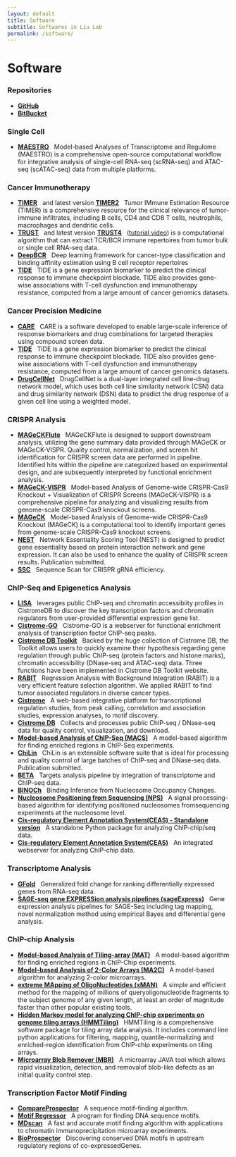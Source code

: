 ```yaml
---
layout: default
title: Software
subtitle: Softwares in Liu Lab
permalink: /software/
---
```

# Software

### Repositories
- [**GitHub**](https://github.com/liulab-dfci?tab=repositories) &nbsp;
- [**BitBucket**](https://bitbucket.org/liulab/workspace/repositories) &nbsp;

### Single Cell 
- [**MAESTRO**](http://github.com/liulab-dfci/MAESTRO) &nbsp;
Model-based Analyses of Transcriptome and Regulome (MAESTRO) is a comprehensive open-source computational workflow for integrative analysis of single-cell RNA-seq (scRNA-seq) and ATAC-seq (scATAC-seq) data from multiple platforms.

### Cancer Immunotherapy
- [**TIMER**](https://cistrome.shinyapps.io/timer/) &nbsp; and latest version [**TIMER2**](http://timer.cistrome.org/) &nbsp;
Tumor IMmune Estimation Resource (TIMER) is a comprehensive resource for the clinical relevance of tumor-immune infiltrates, including B cells, CD4 and CD8 T cells, neutrophils, macrophages and dendritic cells.
- [**TRUST**](https://bitbucket.org/liulab/trust/) &nbsp; and latest version [**TRUST4**](https://github.com/liulab-dfci/TRUST4) &nbsp; ([tutorial video](https://drive.google.com/file/d/1g_CKX8zctjWvRbEJa1Ec_DCrEzfzpJxN/view?usp=sharing)) 
is a computational algorithm that can extract TCR/BCR immune repertoires from tumor bulk or single cell RNA-seq data. 
- [**DeepBCR**](https://bitbucket.org/liulab/deepbcr/src/master/) &nbsp; Deep learning framework for cancer-type classification and binding affinity estimation using B cell receptor repertoires
- [**TIDE**](http://tide.dfci.harvard.edu/) &nbsp;
TIDE is a gene expression biomarker to predict the clinical response to immune checkpoint blockade. TIDE also provides gene-wise associations with T-cell dysfunction and immunotherapy resistance, computed from a large amount of cancer genomics datasets.

### Cancer Precision Medicine
- [**CARE**](http://care.dfci.harvard.edu/) &nbsp;
CARE is a software developed to enable large-scale inference of response biomarkers and drug combinations for targeted therapies using compound screen data.
- [**TIDE**](http://tide.dfci.harvard.edu/) &nbsp;
TIDE is a gene expression biomarker to predict the clinical response to immune checkpoint blockade. TIDE also provides gene-wise associations with T-cell dysfunction and immunotherapy resistance, computed from a large amount of cancer genomics datasets.
- [**DrugCellNet**](https://github.com/liulab-dfci/2LNet) &nbsp;
DrugCellNet is a dual-layer integrated cell line-drug network model, which uses both cell line similarity network (CSN) data and drug similarity network (DSN) data to predict the drug response of a given cell line using a weighted model.

### CRISPR Analysis
- [**MAGeCKFlute**](http://bioconductor.org/packages/release/bioc/html/MAGeCKFlute.html) &nbsp;
MAGeCKFlute is designed to support downstream analysis, utilizing the gene summary data provided through MAGeCK or MAGeCK-VISPR. Quality control, normalization, and screen hit identification for CRISPR screen data are performed in pipeline. Identified hits within the pipeline are categorized based on experimental design, and are subsequently interpreted by functional enrichment analysis.
- [**MAGeCK-VISPR**](http://bitbucket.org/liulab/mageck-vispr/) &nbsp;
Model-based Analysis of Genome-wide CRISPR-Cas9 Knockout + Visualization of CRISPR Screens (MAGeCK-VISPR) is a comprehensive pipeline for analyzing and visualizing results from genome-scale CRISPR-Cas9 knockout screens. 
- [**MAGeCK**](https://bitbucket.org/liulab/mageck/src/master/) &nbsp;
Model-based Analysis of Genome-wide CRISPR-Cas9 Knockout (MAGeCK) is a computational tool to identify important genes from genome-scale CRISPR-Cas9 knockout screens.
- [**NEST**](http://nest.dfci.harvard.edu/) &nbsp;
Network Essentiality Scoring Tool (NEST) is designed to predict gene essentiality based on protein interaction network and gene expression. It can also be used to enhance the quality of CRISPR screen results.  Publication submitted.
- [**SSC**](https://sourceforge.net/projects/spacerscoringcrispr/) &nbsp;
Sequence Scan for CRISPR gRNA efficiency.

### ChIP-Seq and Epigenetics Analysis
- [**LISA**](http://lisa.cistrome.org/) &nbsp;
leverages public ChIP-seq and chromatin accessibiity profiles in CistromeDB to discover the key transcription factors and chromatin regulators from user-provided differential expression gene list. 
- [**Cistrome-GO**](http://go.cistrome.org/) &nbsp;
Cistrome-GO is a webserver for functional enrichment analysis of transcription factor ChIP-seq peaks.
- [**Cistrome DB Toolkit**](http://dbtoolkit.cistrome.org/) &nbsp;
Backed by the huge collection of Cistrome DB, the Toolkit allows users to quickly examine their hypothesis regarding gene regulation through public ChIP-seq (protein factors and histone marks), chromatin accessibility (DNase-seq and ATAC-seq) data. Three functions have been implemented in Cistrome DB Toolkit website.
- [**RABIT**](http://rabit.dfci.harvard.edu/) &nbsp;
Regression Analysis with Background Integration (RABIT) is a very efficient feature selection algorithm. We applied RABIT to find tumor associated regulators in diverse cancer types. 
- [**Cistrome**](http://cistrome.org/ap/) &nbsp;
A web-based integrative platform for transcriptional regulation studies, from peak calling, correlation and association studies, expression analyses, to motif discovery.
- [**Cistrome DB**](http://cistrome.org/db) &nbsp;
Collects and processes public ChIP-seq / DNase-seq data for quality control, visualization, and download.
- [**Model-based Analysis of ChIP-Seq (MACS)**](https://github.com/taoliu/MACS) &nbsp;
A model-based algorithm for finding enriched regions in ChIP-Seq experiments.
- [**ChiLin**](http://cistrome.org/chilin/) &nbsp;
ChiLin is an extensible software suite that is ideal for processing and quality control of large batches of ChIP-seq and DNase-seq data. Publication submitted.
- [**BETA**](http://cistrome.org/BETA) &nbsp;
Targets analysis pipeline by integration of transcriptome and ChIP-seq data.
- [**BINOCh**](/resources/software/BINOCh.zip) &nbsp;
Binding Inference from Nucleosome Occupancy Changes.
- [**Nucleosome Positioning from Sequencing (NPS)**](/resources/software/NPS.zip) &nbsp;
A signal processing-based algorithm for identifying positioned nucleosomes fromsequencing experiments at the nucleosome level.
- [**Cis-regulatory Element Annotation System(CEAS) - Standalone version**](/resources/software/CEAS.zip) &nbsp;
A standalone Python package for analyzing ChIP-chip/seq data.
- [**Cis-regulatory Element Annotation System(CEAS)**](http://ceas.cbi.pku.edu.cn/) &nbsp;
An integrated webserver for analyzing ChIP-chip data.
 
### Transcriptome Analysis
- [**GFold**](https://bitbucket.org/feeldead/gfold) &nbsp;
Generalized fold change for ranking differentially expressed genes from RNA-seq data.
- [**SAGE-seq gene EXPRESSion analysis pipelines (sageExpress)**](/resources/software/sageExpress.zip) &nbsp;
Gene expression analysis pipelines for SAGE-Seq including tag mapping, novel normalization method using empirical Bayes and differential gene analysis.

### ChIP-chip Analysis
- [**Model-based Analysis of Tiling-array (MAT)**](/resources/software/MAT-3.07312009.tar.gz) &nbsp;
A model-based algorithm for finding enriched regions in ChIP-Chip experiments.
- [**Model-based Analysis of 2-Color Arrays (MA2C)**](/resources/software/MA2C.zip) &nbsp;
A model-based algorithm for analyzing 2-color microarrays.
- [**extreme MApping of OligoNucleotides (xMAN)**](/resources/software/xMAN.tar.gz) &nbsp;
A simple and efficient method for the mapping of millions of queryoligonucleotide fragments to the subject genome of any given length, at least an order of magnitude faster than other popular existing tools.
- [**Hidden Markov model for analyzing ChIP-chip experiments on genome tiling arrays (HMMTiling)**](/resources/software/HMMTiling.zip) &nbsp;
HMMTiling is a comprehensive software package for tiling array data analysis. It includes command line python applications for filtering, mapping, quantile-normalizing and enriched-region identification from ChIP-chip experiments on tiling arrays.
- [**Microarray Blob Remover (MBR)**](/resources/software/MBR.zip) &nbsp;
A microarray JAVA tool which allows rapid visualization, detection, and removalof blob-like defects as an initial quality control step.

### Transcription Factor Motif Finding
- [**CompareProspector**](http://compareprospector.stanford.edu/) &nbsp;
A sequence motif-finding algorithm.
- [**Motif Regressor**](http://www.math.umass.edu/~conlon/mr.html) &nbsp;
A program for finding DNA sequence motifs.
- [**MDscan**](http://robotics.stanford.edu/~xsliu/MDscan/) &nbsp;
A fast and accurate motif finding algorithm with applications to chromatin immunoprecipitation microarray experiments.
- [**BioProspector**](http://robotics.stanford.edu/~xsliu/BioProspector/) &nbsp;
Discovering conserved DNA motifs in upstream regulatory regions of co-expressedGenes.
